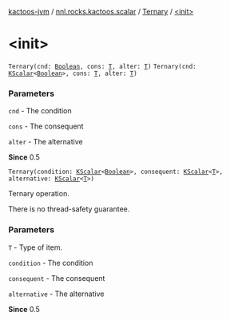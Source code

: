 [kactoos-jvm](../../index.md) / [nnl.rocks.kactoos.scalar](../index.md) / [Ternary](index.md) / [&lt;init&gt;](./-init-.md)

# &lt;init&gt;

`Ternary(cnd: `[`Boolean`](https://kotlinlang.org/api/latest/jvm/stdlib/kotlin/-boolean/index.html)`, cons: `[`T`](index.md#T)`, alter: `[`T`](index.md#T)`)`
`Ternary(cnd: `[`KScalar`](../../nnl.rocks.kactoos/-k-scalar.md)`<`[`Boolean`](https://kotlinlang.org/api/latest/jvm/stdlib/kotlin/-boolean/index.html)`>, cons: `[`T`](index.md#T)`, alter: `[`T`](index.md#T)`)`

### Parameters

`cnd` - The condition

`cons` - The consequent

`alter` - The alternative

**Since**
0.5

`Ternary(condition: `[`KScalar`](../../nnl.rocks.kactoos/-k-scalar.md)`<`[`Boolean`](https://kotlinlang.org/api/latest/jvm/stdlib/kotlin/-boolean/index.html)`>, consequent: `[`KScalar`](../../nnl.rocks.kactoos/-k-scalar.md)`<`[`T`](index.md#T)`>, alternative: `[`KScalar`](../../nnl.rocks.kactoos/-k-scalar.md)`<`[`T`](index.md#T)`>)`

Ternary operation.

There is no thread-safety guarantee.

### Parameters

`T` - Type of item.

`condition` - The condition

`consequent` - The consequent

`alternative` - The alternative

**Since**
0.5

